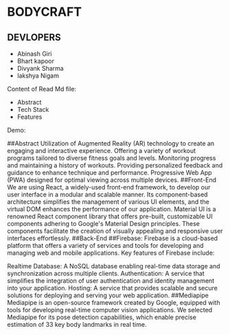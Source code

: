 
# BODYCRAFT

## DEVLOPERS

- Abinash Giri
- Bhart kapoor
- Divyank Sharma
- lakshya Nigam

Content of Read Md file:

- Abstract
- Tech Stack
- Features

Demo: 


##Abstract
Utilization of Augmented Reality (AR) technology to create an engaging and interactive experience.
Offering a variety of workout programs tailored to diverse fitness goals and levels.
Monitoring progress and maintaining a history of workouts.
Providing personalized feedback and guidance to enhance technique and performance.
Progressive Web App (PWA) designed for optimal viewing across multiple devices.
##Front-End
We are using React, a widely-used front-end framework, to develop our user interface in a modular and scalable manner. Its component-based architecture simplifies the management of various UI elements, and the virtual DOM enhances the performance of our application.
Material UI is a renowned React component library that offers pre-built, customizable UI components adhering to Google's Material Design principles. These components facilitate the creation of visually appealing and responsive user interfaces effortlessly.
##Back-End
##Firebase:
Firebase is a cloud-based platform that offers a variety of services and tools for developing and managing web and mobile applications. Key features of Firebase include:

Realtime Database: A NoSQL database enabling real-time data storage and synchronization across multiple clients.
Authentication: A service that simplifies the integration of user authentication and identity management into your application.
Hosting: A service that provides scalable and secure solutions for deploying and serving your web application.
##Mediapipe
Mediapipe is an open-source framework created by Google, equipped with tools for developing real-time computer vision applications.
We selected Mediapipe for its pose detection capabilities, which enable precise estimation of 33 key body landmarks in real time.






  




